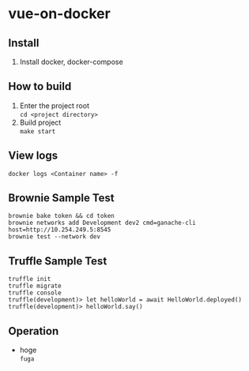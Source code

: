 # vue-on-docker

## Install
1. Install docker, docker-compose

## How to build
1. Enter the project root<br>
   ```cd <project directory>```
2. Build project<br>
   ```make start```

## View logs
```docker logs <Container name> -f```

## Brownie Sample Test
```brownie bake token && cd token ```<br>
```brownie networks add Development dev2 cmd=ganache-cli host=http://10.254.249.5:8545```<br>
```brownie test --network dev```

## Truffle Sample Test
```truffle init ```<br>
```truffle migrate```<br>
```truffle console```<br>
```truffle(development)> let helloWorld = await HelloWorld.deployed()```<br>
```truffle(development)> helloWorld.say()```<br>

## Operation
- hoge<br>
  ```fuga```
